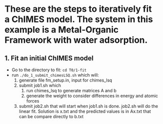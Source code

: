 # These are the steps to iteratively fit a ChIMES model. The system in this example is a Metal-Organic Framework with water adsorption.
## 1.   Fit an initial ChIMES model
   * Go to the directory to fit:
     `cd T0/1-fit`
   * run `./do_1_submit_chimesLSQ.sh` which will:
      1. generate file fm_setup.in, input for chimes_lsq  
      2. submit job1.sh which
         1. run chimes_lsq to generate matrices A and b
         2. generate the weight to consider differences in energy and atomic forces
      3. submit job2.sh that will start when job1.sh is done. job2.sh will do the linear fit. Solution is x.txt and the predicted values is in Ax.txt that can be compare directly to b.txt
